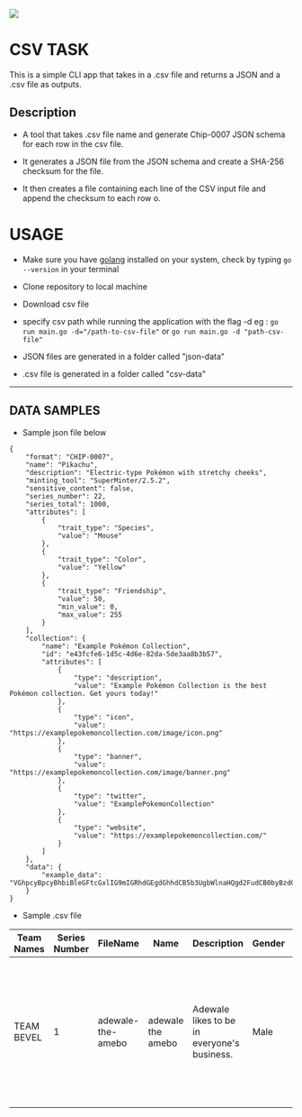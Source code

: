 ![](https://ibb.co/0DMgjtR)

# **CSV TASK**
This is a simple CLI app that takes in a .csv file and returns a JSON and a .csv file as outputs.

## **Description**
* A tool that takes .csv file name and generate Chip-0007 JSON schema for each row in the csv file.

* It generates a JSON file from the JSON schema and create a SHA-256 checksum for the file.

* It then creates a file containing each line of the CSV input file and append the checksum to each row o.


# USAGE

* Make sure you have [golang](https://go.dev/dl/) installed on your system, check by typing `go --version` in your terminal


* Clone repository to local machine


* Download csv file


* specify csv path while running the application with the flag -d
    eg : `go run main.go -d="/path-to-csv-file"` or
         `go run main.go -d "path-csv-file"` 


* JSON files are generated in a folder called "json-data"


* .csv file is generated in a folder called "csv-data"


---
## DATA SAMPLES

* Sample json file below
```
{
    "format": "CHIP-0007",
    "name": "Pikachu",
    "description": "Electric-type Pokémon with stretchy cheeks",
    "minting_tool": "SuperMinter/2.5.2",
    "sensitive_content": false,
    "series_number": 22,
    "series_total": 1000,
    "attributes": [
        {
            "trait_type": "Species",
            "value": "Mouse"
        },
        {
            "trait_type": "Color",
            "value": "Yellow"
        },
        {
            "trait_type": "Friendship",
            "value": 50,
            "min_value": 0,
            "max_value": 255
        }
    ],
    "collection": {
        "name": "Example Pokémon Collection",
        "id": "e43fcfe6-1d5c-4d6e-82da-5de3aa8b3b57",
        "attributes": [
            {
                "type": "description",
                "value": "Example Pokémon Collection is the best Pokémon collection. Get yours today!"
            },
            {
                "type": "icon",
                "value": "https://examplepokemoncollection.com/image/icon.png"
            },
            {
                "type": "banner",
                "value": "https://examplepokemoncollection.com/image/banner.png"
            },
            {
                "type": "twitter",
                "value": "ExamplePokemonCollection"
            },
            {
                "type": "website",
                "value": "https://examplepokemoncollection.com/"
            }
        ]
    },
    "data": {
        "example_data": "VGhpcyBpcyBhbiBleGFtcGxlIG9mIGRhdGEgdGhhdCB5b3UgbWlnaHQgd2FudCB0byBzdG9yZSBpbiB0aGUgZGF0YSBvYmplY3QuIE5GVCBhdHRyaWJ1dGVzIHdoaWNoIGFyZSBub3QgaHVtYW4gcmVhZGFibGUgc2hvdWxkIGJlIHBsYWNlZCB3aXRoaW4gdGhpcyBvYmplY3QsIGFuZCB0aGUgYXR0cmlidXRlcyBhcnJheSB1c2VkIG9ubHkgZm9yIGluZm9ybWF0aW9uIHdoaWNoIGlzIGludGVuZGVkIHRvIGJlIHJlYWQgYnkgdGhlIHVzZXIu"
    }
}
```

* Sample .csv file 

| Team Names | Series Number | FileName           | Name              | Description                                 | Gender | Attributes                                                                                                                        | UUID                                 |
|------------|---------------|--------------------|-------------------|---------------------------------------------|--------|-----------------------------------------------------------------------------------------------------------------------------------|--------------------------------------|
| TEAM BEVEL | 1             | adewale-the-amebo  | adewale the amebo | Adewale likes to be in everyone's business. | Male   | hair: bald; eyes: black; teeth: none; clothing: red; accessories: mask; expression: none; strength: powerful; weakness: curiosity | cad316c3-37f8-4b27-9f53-9d803bfcfee7 |


